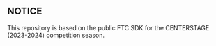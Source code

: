 ## NOTICE

This repository is based on the public FTC SDK for the CENTERSTAGE (2023-2024) competition season.
